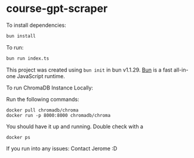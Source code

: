# course-gpt-scraper

To install dependencies:

```bash
bun install
```

To run:

```bash
bun run index.ts
```

This project was created using `bun init` in bun v1.1.29. [Bun](https://bun.sh) is a fast all-in-one JavaScript runtime.


To run ChromaDB Instance Locally:

Run the following commands:
```
docker pull chromadb/chroma
docker run -p 8000:8000 chromadb/chroma
```

You should have it up and running. Double check with a
```
docker ps
```

If you run into any issues: Contact Jerome :D